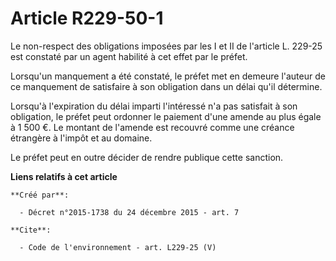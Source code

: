# Article R229-50-1

Le non-respect des obligations imposées par les I et II de l'article L. 229-25 est constaté par un agent habilité à cet effet
par le préfet. 

Lorsqu'un manquement a été constaté, le préfet met en demeure l'auteur de ce manquement de satisfaire à son obligation dans
un délai qu'il détermine. 

Lorsqu'à l'expiration du délai imparti l'intéressé n'a pas satisfait à son obligation, le préfet peut ordonner le paiement
d'une amende au plus égale à 1 500 €. Le montant de l'amende est recouvré comme une créance étrangère à l'impôt et au
domaine. 

Le préfet peut en outre décider de rendre publique cette sanction.

**Liens relatifs à cet article**

	**Créé par**:

	  - Décret n°2015-1738 du 24 décembre 2015 - art. 7

	**Cite**:

	  - Code de l'environnement - art. L229-25 (V)
